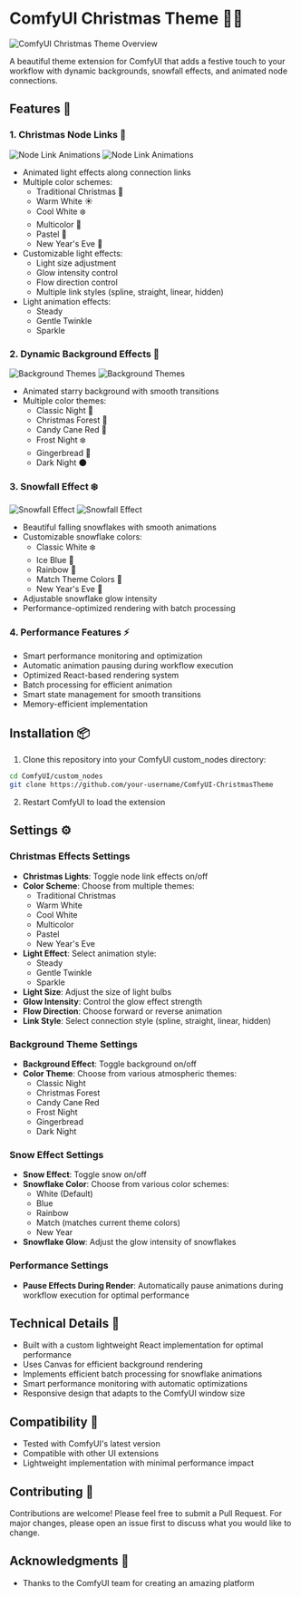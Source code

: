 # ComfyUI Christmas Theme 🎄✨

![ComfyUI Christmas Theme Overview](assets/main-preview.gif)

A beautiful theme extension for ComfyUI that adds a festive touch to your workflow with dynamic backgrounds, snowfall effects, and animated node connections.

## Features 🌟

### 1. Christmas Node Links 🎄
![Node Link Animations](assets/node-links_2.gif)
![Node Link Animations](assets/node-links_options.png)
- Animated light effects along connection links
- Multiple color schemes:
  - Traditional Christmas 🎄
  - Warm White ☀️
  - Cool White ❄️
  - Multicolor 🌈
  - Pastel 🎀
  - New Year's Eve 🎉
- Customizable light effects:
  - Light size adjustment
  - Glow intensity control
  - Flow direction control
  - Multiple link styles (spline, straight, linear, hidden)
- Light animation effects:
  - Steady
  - Gentle Twinkle
  - Sparkle

### 2. Dynamic Background Effects 🌌
![Background Themes](assets/backgrounds_1.png)
![Background Themes](assets/backgrounds_2.png)
- Animated starry background with smooth transitions
- Multiple color themes:
  - Classic Night 🌌
  - Christmas Forest 🎄
  - Candy Cane Red 🍬
  - Frost Night ❄️
  - Gingerbread 🍪
  - Dark Night 🌑

### 3. Snowfall Effect ❄️
![Snowfall Effect](assets/snowfall.gif)
![Snowfall Effect](assets/snowfall_4.png)
- Beautiful falling snowflakes with smooth animations
- Customizable snowflake colors:
  - Classic White ❄️
  - Ice Blue 💠
  - Rainbow 🌈
  - Match Theme Colors 🎨
  - New Year's Eve 🎉
- Adjustable snowflake glow intensity
- Performance-optimized rendering with batch processing

### 4. Performance Features ⚡
- Smart performance monitoring and optimization
- Automatic animation pausing during workflow execution
- Optimized React-based rendering system
- Batch processing for efficient animation
- Smart state management for smooth transitions
- Memory-efficient implementation

## Installation 📦

1. Clone this repository into your ComfyUI custom_nodes directory:
```bash
cd ComfyUI/custom_nodes
git clone https://github.com/your-username/ComfyUI-ChristmasTheme
```

2. Restart ComfyUI to load the extension

## Settings ⚙️

### Christmas Effects Settings
- **Christmas Lights**: Toggle node link effects on/off
- **Color Scheme**: Choose from multiple themes:
  - Traditional Christmas
  - Warm White
  - Cool White
  - Multicolor
  - Pastel
  - New Year's Eve
- **Light Effect**: Select animation style:
  - Steady
  - Gentle Twinkle
  - Sparkle
- **Light Size**: Adjust the size of light bulbs
- **Glow Intensity**: Control the glow effect strength
- **Flow Direction**: Choose forward or reverse animation
- **Link Style**: Select connection style (spline, straight, linear, hidden)

### Background Theme Settings
- **Background Effect**: Toggle background on/off
- **Color Theme**: Choose from various atmospheric themes:
  - Classic Night
  - Christmas Forest
  - Candy Cane Red
  - Frost Night
  - Gingerbread
  - Dark Night

### Snow Effect Settings
- **Snow Effect**: Toggle snow on/off
- **Snowflake Color**: Choose from various color schemes:
  - White (Default)
  - Blue
  - Rainbow
  - Match (matches current theme colors)
  - New Year
- **Snowflake Glow**: Adjust the glow intensity of snowflakes

### Performance Settings
- **Pause Effects During Render**: Automatically pause animations during workflow execution for optimal performance

## Technical Details 🔧

- Built with a custom lightweight React implementation for optimal performance
- Uses Canvas for efficient background rendering
- Implements efficient batch processing for snowflake animations
- Smart performance monitoring with automatic optimizations
- Responsive design that adapts to the ComfyUI window size

## Compatibility 🤝

- Tested with ComfyUI's latest version
- Compatible with other UI extensions
- Lightweight implementation with minimal performance impact

## Contributing 🤝

Contributions are welcome! Please feel free to submit a Pull Request. For major changes, please open an issue first to discuss what you would like to change.

## Acknowledgments 👏

- Thanks to the ComfyUI team for creating an amazing platform